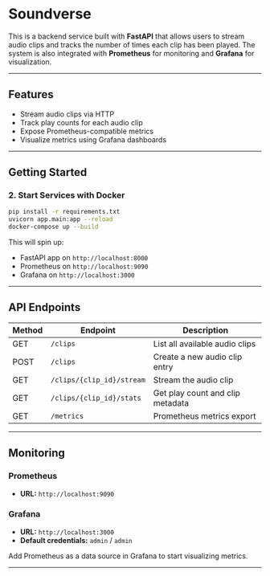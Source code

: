 # Soundverse 

This is a backend service built with **FastAPI** that allows users to stream audio clips and tracks the number of times each clip has been played. The system is also integrated with **Prometheus** for monitoring and **Grafana** for visualization.

---

## Features

- Stream audio clips via HTTP
- Track play counts for each audio clip
- Expose Prometheus-compatible metrics
- Visualize metrics using Grafana dashboards

---

## Getting Started

### 2. Start Services with Docker

```bash
pip install -r requirements.txt
uvicorn app.main:app --reload
docker-compose up --build
```

This will spin up:
- FastAPI app on `http://localhost:8000`
- Prometheus on `http://localhost:9090`
- Grafana on `http://localhost:3000`

---

## API Endpoints

| Method | Endpoint                    | Description                              |
|--------|-----------------------------|------------------------------------------|
| GET    | `/clips`                   | List all available audio clips           |
| POST   | `/clips`                   | Create a new audio clip entry            |
| GET    | `/clips/{clip_id}/stream` | Stream the audio clip                    |
| GET    | `/clips/{clip_id}/stats`  | Get play count and clip metadata         |
| GET    | `/metrics`                | Prometheus metrics export                |

---

## Monitoring

### Prometheus
- **URL:** `http://localhost:9090`

### Grafana
- **URL:** `http://localhost:3000`
- **Default credentials:** `admin` / `admin`

Add Prometheus as a data source in Grafana to start visualizing metrics.

---


